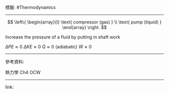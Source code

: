 標籤: #Thermodynamics 

---

$$
\left\{
	\begin{array}{l}
		\text{ compressor (gas) } \\
		\text{ pump (liquid) }
	\end{array}
\right.
$$

Increase the pressure of a fluid by putting in shaft work

$\Delta PE \approx 0$
$\Delta KE \approx 0$
$\dot{ Q } \approx 0 \text{ (adiabatic) }$
$\dot{ W } \neq 0$

---

參考資料:

熱力學 Ch4 OCW

---

link:

